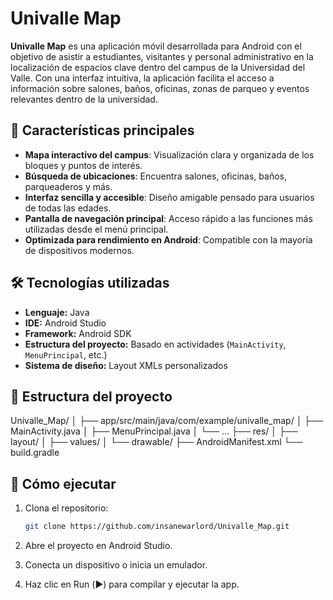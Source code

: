 # Univalle Map

**Univalle Map** es una aplicación móvil desarrollada para Android con el objetivo
de asistir a estudiantes, visitantes y personal administrativo en la localización de
espacios clave dentro del campus de la Universidad del Valle. Con una interfaz intuitiva, 
la aplicación facilita el acceso a información sobre salones, baños, oficinas, 
zonas de parqueo y eventos relevantes dentro de la universidad.

## 📱 Características principales

- **Mapa interactivo del campus**: Visualización clara y organizada de los bloques y puntos de interés.
- **Búsqueda de ubicaciones**: Encuentra salones, oficinas, baños, parqueaderos y más.
- **Interfaz sencilla y accesible**: Diseño amigable pensado para usuarios de todas las edades.
- **Pantalla de navegación principal**: Acceso rápido a las funciones más utilizadas desde el menú principal.
- **Optimizada para rendimiento en Android**: Compatible con la mayoría de dispositivos modernos.

## 🛠️ Tecnologías utilizadas

- **Lenguaje:** Java
- **IDE:** Android Studio
- **Framework:** Android SDK
- **Estructura del proyecto:** Basado en actividades (`MainActivity`, `MenuPrincipal`, etc.)
- **Sistema de diseño:** Layout XMLs personalizados

## 📂 Estructura del proyecto
Univalle_Map/
│
├── app/src/main/java/com/example/univalle_map/
│ ├── MainActivity.java
│ ├── MenuPrincipal.java
│ └── ...
├── res/
│ ├── layout/
│ ├── values/
│ └── drawable/
├── AndroidManifest.xml
└── build.gradle

## 🚀 Cómo ejecutar

1. Clona el repositorio:
   ```bash
   git clone https://github.com/insanewarlord/Univalle_Map.git
2. Abre el proyecto en Android Studio.

3. Conecta un dispositivo o inicia un emulador.

4. Haz clic en Run (▶️) para compilar y ejecutar la app.
